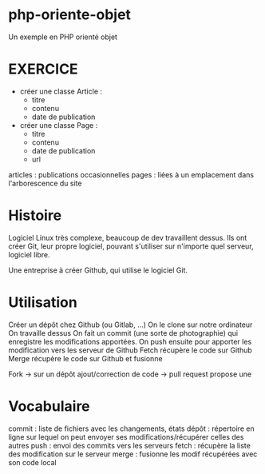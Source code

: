 # php-oriente-objet
Un exemple en PHP orienté objet

# EXERCICE
- créer une classe Article : 
    * titre
    * contenu
    * date de publication
- créer une classe Page : 
    * titre
    * contenu
    * date de publication
    * url


articles : publications occasionnelles
pages : liées à un emplacement dans l'arborescence du site


# Histoire
Logiciel Linux très complexe, beaucoup de dev travaillent dessus. 
Ils ont créer Git, leur propre logiciel, pouvant s'utiliser sur n'importe quel serveur, logiciel libre.

Une entreprise à créer Github, qui utilise le logiciel Git.

# Utilisation
Créer un dépôt chez Github (ou Gitlab, ...)
On le clone sur notre ordinateur
On travaille dessus
On fait un commit (une sorte de photographie) qui enregistre les modifications apportées.
On push ensuite pour apporter les modification vers les serveur de Github
Fetch récupère le code sur Github
Merge récupère le code sur Github et fusionne 

Fork -> sur un dépôt ajout/correction de code -> pull request propose une 

# Vocabulaire
commit : liste de fichiers avec les changements, états
dépôt : répertoire en ligne sur lequel on peut envoyer ses modifications/récupérer celles des autres
push : envoi des commits vers les serveurs
fetch : récupère la liste des modification sur le serveur
merge : fusionne les modif récupérées avec son code local